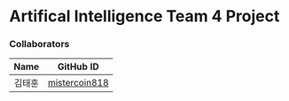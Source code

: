 # Artifical Intelligence Team 4 Project

### Collaborators

|  Name  |                     GitHub ID                     |
| :----: | :-----------------------------------------------: |
| 김태훈 | [mistercoin818](https://github.com/mistercoin818) | 성균관대 소프트웨어학과 |
